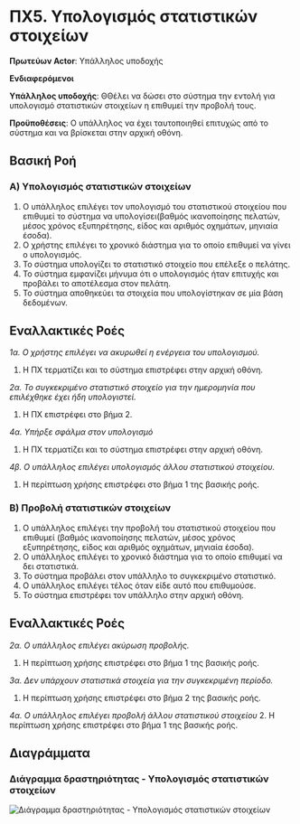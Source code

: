 # ΠΧ5. Υπολογισμός στατιστικών στοιχείων

**Πρωτεύων Actor**: Υπάλληλος υποδοχής

**Ενδιαφερόμενοι**

**Υπάλληλος υποδοχής**: ΘΘέλει να δώσει στο σύστημα την εντολή για υπολογισμό στατιστικών στοιχείων η επιθυμεί την προβολή τους.

**Προϋποθέσεις**: Ο υπάλληλος να έχει ταυτοποιηθεί επιτυχώς από το σύστημα και να βρίσκεται στην αρχική οθόνη.

## Βασική Ροή

### Α) Υπολογισμός στατιστικών στοιχείων
1. Ο υπάλληλος επιλέγει τον υπολογισμό του στατιστικού στοιχείου που επιθυμεί το σύστημα να υπολογίσει(βαθμός ικανοποίησης πελατών, μέσος χρόνος εξυπηρέτησης, είδος και αριθμός οχημάτων, μηνιαία έσοδα).
2. Ο χρήστης επιλέγει το χρονικό διάστημα για το οποίο επιθυμεί να γίνει ο υπολογισμός.
3. Το σύστημα υπολογίζει το στατιστικό στοιχείο που επέλεξε ο πελάτης.
4. Το σύστημα εμφανίζει μήνυμα ότι ο υπολογισμός ήταν επιτυχής και προβάλει το αποτέλεσμα στον πελάτη.
5. Το σύστημα αποθηκεύει τα στοιχεία που υπολογίστηκαν σε μία βάση δεδομένων.

## Εναλλακτικές Ροές

*1α. Ο χρήστης επιλέγει να ακυρωθεί η ενέργεια του υπολογισμού.*
1. Η ΠΧ τερματίζει και το σύστημα επιστρέφει στην αρχική οθόνη.

*2α. Το συγκεκριμένο στατιστικό στοιχείο για την ημερομηνία που επιλέχθηκε έχει ήδη υπολογιστεί.*
1. Η ΠΧ επιστρέφει στο βήμα 2.

*4α. Υπήρξε σφάλμα στον υπολογισμό*
1. Η ΠΧ τερματίζει και το σύστημα επιστρέφει στην αρχική οθόνη.

*4β. Ο υπάλληλος επιλέγει υπολογισμός άλλου στατιστικού στοιχείου.*
1. Η περίπτωση χρήσης επιστρέφει στο βήμα 1 της βασικής ροής.

### Β) Προβολή στατιστικών στοιχείων
1.	Ο υπάλληλος επιλέγει την προβολή του στατιστικού στοιχείου που επιθυμεί (βαθμός ικανοποίησης πελατών, μέσος χρόνος εξυπηρέτησης, είδος και αριθμός οχημάτων, μηνιαία έσοδα).
2.	Ο υπάλληλος επιλέγει το χρονικό διάστημα για το οποίο επιθυμεί να δει στατιστικά.
3.	Το σύστημα προβάλει στον υπάλληλο το συγκεκριμένο στατιστικό.
4.	Ο υπάλληλος επιλέγει τέλος όταν είδε αυτό που επιθυμούσε.
5.	Το σύστημα επιστρέφει τον υπάλληλο στην αρχική οθόνη.

## Εναλλακτικές Ροές

*2α. Ο υπάλληλος επιλέγει ακύρωση προβολής.*
1.	Η περίπτωση χρήσης επιστρέφει στο βήμα 1 της βασικής ροής.

*3α. Δεν υπάρχουν στατιστικά στοιχεία για την συγκεκριμένη περίοδο.*
1.	Η περίπτωση χρήσης επιστρέφει στο βήμα 2 της βασικής ροής.

*4α. Ο υπάλληλος επιλέγει προβολή άλλου στατιστικού στοιχείου*
2.	Η περίπτωση χρήσης επιστρέφει στο βήμα 1 της βασικής ροής.

## Διαγράμματα

### Διάγραμμα δραστηριότητας - Υπολογισμός στατιστικών στοιχείων
![Διάγραμμα δραστηριότητας - Υπολογισμός στατιστικών στοιχείων](diagrams/...png)
